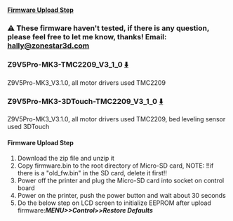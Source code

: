 #### [Firmware Upload Step](#firmware-upload-step)

### :warning: These firmware haven't tested, if there is any question, please feel free to let me know, thanks! Email: hally@zonestar3d.com

### Z9V5Pro-MK3-TMC2209_V3_1_0 [:arrow_down:](./Z9V5Pro-MK3-TMC2209_V3_1_0.zip)
Z9V5Pro-MK3_V3.1.0, all motor drivers used TMC2209

### Z9V5Pro-MK3-3DTouch-TMC2209_V3_1_0 [:arrow_down:](./Z9V5Pro-MK3-3DTouch-TMC2209_V3_1_0.zip)
Z9V5Pro-MK3_V3.1.0, all motor drivers used TMC2209, bed leveling sensor used 3DTouch

#### Firmware Upload Step
1. Download the zip file and unzip it
2. Copy firmware.bin to the root directory of Micro-SD card, 
NOTE: !!if there is a "old_fw.bin" in the SD card, delete it first!!
3. Power off the printer and plug the Micro-SD card into socket on control board
4. Power on the printer, push the power button and wait about 30 seconds
5. Do the below step on LCD screen to initialize EEPROM after upload firmware:***MENU>>Control>>Restore Defaults***